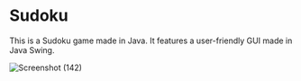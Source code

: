 # Sudoku
This is a Sudoku game made in Java. It features a user-friendly GUI made in Java Swing.

![Screenshot (142)](https://github.com/AxilleasGalanis/Sudoku/assets/130224323/638e2c49-637d-4d5a-bc55-197c79a12de6)
